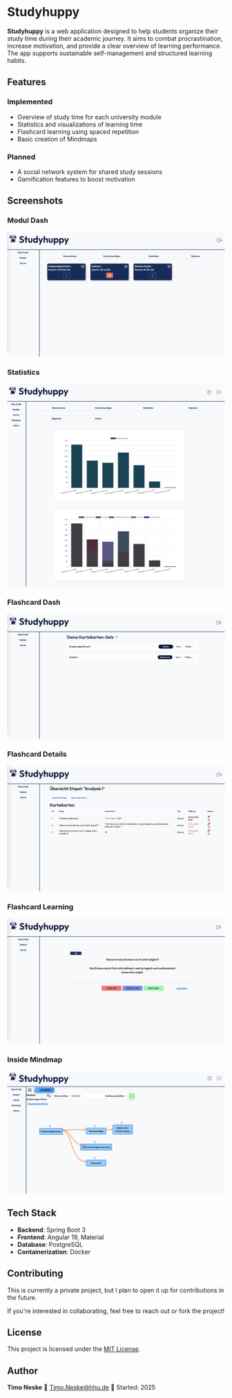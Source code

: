 # Studyhuppy

**Studyhuppy** is a web application designed to help students organize their study time during their academic journey. It aims to combat procrastination, increase motivation, and provide a clear overview of learning performance. The app supports sustainable self-management and structured learning habits.

## Features

### Implemented

- Overview of study time for each university module
- Statistics and visualizations of learning time
- Flashcard learning using spaced repetition
- Basic creation of Mindmaps

### Planned

- A social network system for shared study sessions
- Gamification features to boost motivation

## Screenshots

### Modul Dash
![Module Screenshot](./screenshots/modul_1.png)

### Statistics

![Statistic Screenshot](./screenshots/modul_2.png)

### Flashcard Dash
![Flashcard Screenshot](./screenshots/kartei_1.png)

### Flashcard Details
![Flashcard Screenshot](./screenshots/kartei_2.png)

### Flashcard Learning
![Flashcard Screenshot](./screenshots/kartei_3.png)

### Inside Mindmap
![Mindmap Screenshot](./screenshots/mindmap_1.png)

## Tech Stack

- **Backend**: Spring Boot 3
- **Frontend**: Angular 19, Material
- **Database**: PostgreSQL
- **Containerization**: Docker

## Contributing

This is currently a private project, but I plan to open it up for contributions in the future.

If you're interested in collaborating, feel free to reach out or fork the project!

## License

This project is licensed under the [MIT License](LICENSE).

## Author

**Timo Neske**
📧 Timo.Neske@hhu.de
📅 Started: 2025
